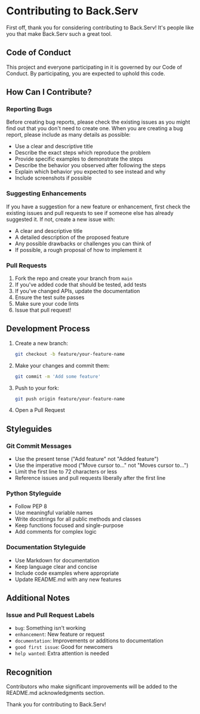 # Contributing to Back.Serv

First off, thank you for considering contributing to Back.Serv! It's people like you that make Back.Serv such a great tool.

## Code of Conduct

This project and everyone participating in it is governed by our Code of Conduct. By participating, you are expected to uphold this code.

## How Can I Contribute?

### Reporting Bugs

Before creating bug reports, please check the existing issues as you might find out that you don't need to create one. When you are creating a bug report, please include as many details as possible:

* Use a clear and descriptive title
* Describe the exact steps which reproduce the problem
* Provide specific examples to demonstrate the steps
* Describe the behavior you observed after following the steps
* Explain which behavior you expected to see instead and why
* Include screenshots if possible

### Suggesting Enhancements

If you have a suggestion for a new feature or enhancement, first check the existing issues and pull requests to see if someone else has already suggested it. If not, create a new issue with:

* A clear and descriptive title
* A detailed description of the proposed feature
* Any possible drawbacks or challenges you can think of
* If possible, a rough proposal of how to implement it

### Pull Requests

1. Fork the repo and create your branch from `main`
2. If you've added code that should be tested, add tests
3. If you've changed APIs, update the documentation
4. Ensure the test suite passes
5. Make sure your code lints
6. Issue that pull request!

## Development Process

1. Create a new branch:
   ```bash
   git checkout -b feature/your-feature-name
   ```

2. Make your changes and commit them:
   ```bash
   git commit -m 'Add some feature'
   ```

3. Push to your fork:
   ```bash
   git push origin feature/your-feature-name
   ```

4. Open a Pull Request

## Styleguides

### Git Commit Messages

* Use the present tense ("Add feature" not "Added feature")
* Use the imperative mood ("Move cursor to..." not "Moves cursor to...")
* Limit the first line to 72 characters or less
* Reference issues and pull requests liberally after the first line

### Python Styleguide

* Follow PEP 8
* Use meaningful variable names
* Write docstrings for all public methods and classes
* Keep functions focused and single-purpose
* Add comments for complex logic

### Documentation Styleguide

* Use Markdown for documentation
* Keep language clear and concise
* Include code examples where appropriate
* Update README.md with any new features

## Additional Notes

### Issue and Pull Request Labels

* `bug`: Something isn't working
* `enhancement`: New feature or request
* `documentation`: Improvements or additions to documentation
* `good first issue`: Good for newcomers
* `help wanted`: Extra attention is needed

## Recognition

Contributors who make significant improvements will be added to the README.md acknowledgments section.

Thank you for contributing to Back.Serv!

